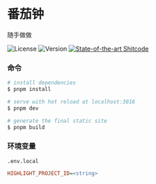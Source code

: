 # 番茄钟

随手做做

![License](https://img.shields.io/github/license/Cha-Shao/target)
![Version](https://img.shields.io/github/package-json/v/Cha-Shao/target)
[![State-of-the-art Shitcode](https://img.shields.io/static/v1?label=State-of-the-art&message=Shitcode&color=7B5804)](https://github.com/trekhleb/state-of-the-art-shitcode)

### 命令

```sh
# install dependencies
$ pnpm install

# serve with hot reload at localhost:3016
$ pnpm dev

# generate the final static site
$ pnpm build
```

### 环境变量
`.env.local`

```ini
HIGHLIGHT_PROJECT_ID=<string>
```
